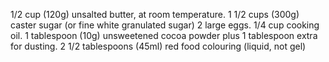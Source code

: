 1/2 cup (120g) unsalted butter, at room temperature.
1 1/2 cups (300g) caster sugar (or fine white granulated sugar)
2 large eggs.
1/4 cup cooking oil.
1 tablespoon (10g) unsweetened cocoa powder plus 1 tablespoon extra for dusting.
2 1/2 tablespoons (45ml) red food colouring (liquid, not gel)